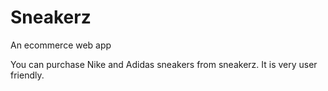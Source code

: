 # Sneakerz
An ecommerce web app

You can purchase Nike and Adidas sneakers from sneakerz. It is very user friendly.
